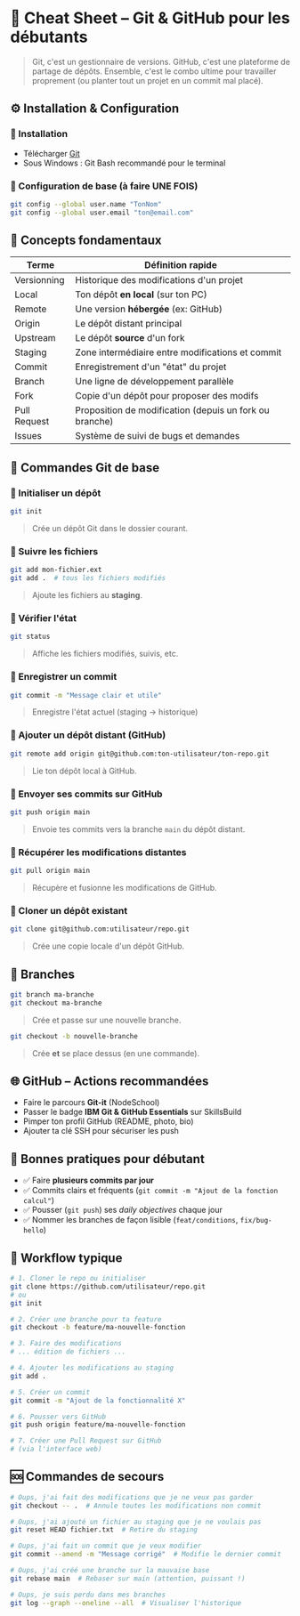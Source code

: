 # 🧾 Cheat Sheet – Git & GitHub pour les débutants

> Git, c'est un gestionnaire de versions. GitHub, c'est une plateforme de partage de dépôts. Ensemble, c'est le combo ultime pour travailler proprement (ou planter tout un projet en un commit mal placé).

## ⚙️ Installation & Configuration

### 🔹 Installation
- Télécharger [Git](https://git-scm.com/)
- Sous Windows : Git Bash recommandé pour le terminal

### 🔹 Configuration de base (à faire UNE FOIS)
```bash
git config --global user.name "TonNom"
git config --global user.email "ton@email.com"
```

## 🔁 Concepts fondamentaux

| Terme | Définition rapide |
|-------|------------------|
| Versionning | Historique des modifications d'un projet |
| Local | Ton dépôt **en local** (sur ton PC) |
| Remote | Une version **hébergée** (ex: GitHub) |
| Origin | Le dépôt distant principal |
| Upstream | Le dépôt **source** d'un fork |
| Staging | Zone intermédiaire entre modifications et commit |
| Commit | Enregistrement d'un "état" du projet |
| Branch | Une ligne de développement parallèle |
| Fork | Copie d'un dépôt pour proposer des modifs |
| Pull Request | Proposition de modification (depuis un fork ou branche) |
| Issues | Système de suivi de bugs et demandes |

## 🚀 Commandes Git de base

### 🔹 Initialiser un dépôt
```bash
git init
```
> Crée un dépôt Git dans le dossier courant.

### 🔹 Suivre les fichiers
```bash
git add mon-fichier.ext
git add .  # tous les fichiers modifiés
```
> Ajoute les fichiers au **staging**.

### 🔹 Vérifier l'état
```bash
git status
```
> Affiche les fichiers modifiés, suivis, etc.

### 🔹 Enregistrer un commit
```bash
git commit -m "Message clair et utile"
```
> Enregistre l'état actuel (staging → historique)

### 🔹 Ajouter un dépôt distant (GitHub)
```bash
git remote add origin git@github.com:ton-utilisateur/ton-repo.git
```
> Lie ton dépôt local à GitHub.

### 🔹 Envoyer ses commits sur GitHub
```bash
git push origin main
```
> Envoie tes commits vers la branche `main` du dépôt distant.

### 🔹 Récupérer les modifications distantes
```bash
git pull origin main
```
> Récupère et fusionne les modifications de GitHub.

### 🔹 Cloner un dépôt existant
```bash
git clone git@github.com:utilisateur/repo.git
```
> Crée une copie locale d'un dépôt GitHub.

## 🌿 Branches

```bash
git branch ma-branche
git checkout ma-branche
```
> Crée et passe sur une nouvelle branche.

```bash
git checkout -b nouvelle-branche
```
> Crée **et** se place dessus (en une commande).

## 🌐 GitHub – Actions recommandées

* Faire le parcours **Git-it** (NodeSchool)
* Passer le badge **IBM Git & GitHub Essentials** sur SkillsBuild
* Pimper ton profil GitHub (README, photo, bio)
* Ajouter ta clé SSH pour sécuriser les push

## 📅 Bonnes pratiques pour débutant

* ✅ Faire **plusieurs commits par jour**
* ✅ Commits clairs et fréquents (`git commit -m "Ajout de la fonction calcul"`)
* ✅ Pousser (`git push`) ses *daily objectives* chaque jour
* ✅ Nommer les branches de façon lisible (`feat/conditions`, `fix/bug-hello`)

## 🧠 Workflow typique

```bash
# 1. Cloner le repo ou initialiser
git clone https://github.com/utilisateur/repo.git
# ou
git init

# 2. Créer une branche pour ta feature
git checkout -b feature/ma-nouvelle-fonction

# 3. Faire des modifications
# ... édition de fichiers ...

# 4. Ajouter les modifications au staging
git add .

# 5. Créer un commit
git commit -m "Ajout de la fonctionnalité X"

# 6. Pousser vers GitHub
git push origin feature/ma-nouvelle-fonction

# 7. Créer une Pull Request sur GitHub
# (via l'interface web)
```

## 🆘 Commandes de secours

```bash
# Oups, j'ai fait des modifications que je ne veux pas garder
git checkout -- .  # Annule toutes les modifications non commit

# Oups, j'ai ajouté un fichier au staging que je ne voulais pas
git reset HEAD fichier.txt  # Retire du staging

# Oups, j'ai fait un commit que je veux modifier
git commit --amend -m "Message corrigé"  # Modifie le dernier commit

# Oups, j'ai créé une branche sur la mauvaise base
git rebase main  # Rebaser sur main (attention, puissant !)

# Oups, je suis perdu dans mes branches
git log --graph --oneline --all  # Visualiser l'historique
```
